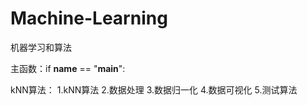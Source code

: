 # Machine-Learning
机器学习和算法

主函数：if __name__ == "__main__":

kNN算法：
  1.kNN算法
  2.数据处理
  3.数据归一化
  4.数据可视化
  5.测试算法
